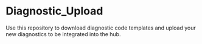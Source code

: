 # Diagnostic_Upload
Use this repository to download diagnostic code templates and upload your new diagnostics to be integrated into the hub.
